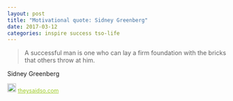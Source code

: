 ```yaml
---
layout: post
title: "Motivational quote: Sidney Greenberg"
date: 2017-03-12
categories: inspire success tso-life
---
```

> A successful man is one who can lay a firm foundation with the bricks that others throw at him.

Sidney Greenberg

<span style="z-index:50;font-size:0.9em;"><img src="https://theysaidso.com/branding/theysaidso.png" height="20" width="20" alt="theysaidso.com"/><a href="https://theysaidso.com" title="Powered by quotes from theysaidso.com" style="color: #9fcc25; margin-left: 4px; vertical-align: middle;">theysaidso.com</a></span>
